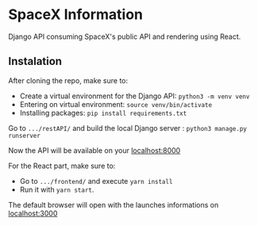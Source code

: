 # SpaceX Information

Django API consuming SpaceX's public API and rendering using React.


## Instalation

After cloning the repo, make sure to:

* Create a virtual environment for the Django API: ```python3 -m venv venv```
* Entering on virtual environment: ```source venv/bin/activate```
* Installing packages: ```pip install requirements.txt```

Go to ```.../restAPI/``` and build the local Django server : ```python3 manage.py runserver```

Now the API will be available on your [ localhost:8000 ](localhost:8000)

For the React part, make sure to:

* Go to ```.../frontend/``` and execute ```yarn install```
* Run it with ```yarn start```.

The default browser will open with the launches informations on [ localhost:3000 ](localhost:3000)
